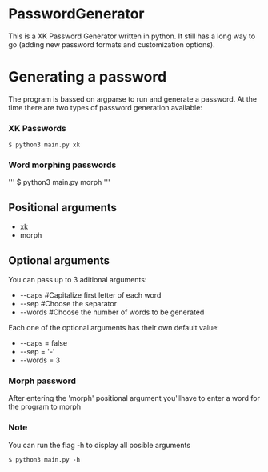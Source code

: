 # PasswordGenerator
This is a XK Password Generator written in python. It still has a long way to go (adding new password formats and customization options).

# Generating a password
The program is bassed on argparse to run and generate a password.
At the time there are two types of password generation available:

### XK Passwords
```
$ python3 main.py xk
```

### Word morphing passwords
'''
$ python3 main.py morph
'''

## Positional arguments
* xk
* morph

## Optional arguments
You can pass up to 3 aditional arguments:
* --caps    #Capitalize first letter of each word
* --sep     #Choose the separator
* --words   #Choose the number of words to be generated

Each one of the optional arguments has their own default value:
* --caps = false
* --sep = '-'
* --words = 3

### Morph password
After entering the 'morph' positional argument you'llhave to enter a word for the program to morph

### Note
You can run the flag -h to display all posible arguments
```
$ python3 main.py -h
```